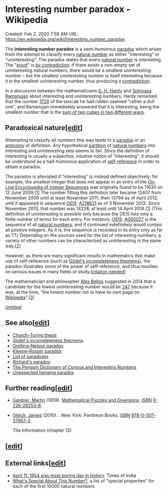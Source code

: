 # Interesting number paradox - Wikipedia

Created: Feb 2, 2020 7:56 AM
URL: https://en.wikipedia.org/wiki/Interesting_number_paradox

The **interesting number paradox** is a semi-humorous [paradox](https://en.wikipedia.org/wiki/Paradox) which arises from the attempt to classify every [natural number](https://en.wikipedia.org/wiki/Natural_number) as either "interesting" or "uninteresting". The paradox states that every [natural number](https://en.wikipedia.org/wiki/Natural_number) is interesting. The "[proof](https://en.wikipedia.org/wiki/Mathematical_proof)" is [by contradiction](https://en.wikipedia.org/wiki/Proof_by_contradiction): if there exists a non-empty set of uninteresting natural numbers, there would be a smallest uninteresting number – but the smallest uninteresting number is itself interesting because it is the smallest uninteresting number, thus producing a [contradiction](https://en.wikipedia.org/wiki/Contradiction).

In a discussion between the mathematicians [G. H. Hardy](https://en.wikipedia.org/wiki/G._H._Hardy) and [Srinivasa Ramanujan](https://en.wikipedia.org/wiki/Srinivasa_Ramanujan) about interesting and uninteresting numbers, Hardy remarked that the number [1729](https://en.wikipedia.org/wiki/1729_(number)) of the taxicab he had ridden seemed "rather a dull one", and Ramanujan immediately answered that it is interesting, being the smallest number that is the [sum of two cubes in two different ways](https://en.wikipedia.org/wiki/Taxicab_number).

## Paradoxical nature[[edit](https://en.wikipedia.org/w/index.php?title=Interesting_number_paradox&action=edit&section=1)]

Attempting to classify all numbers this way leads to a [paradox](https://en.wikipedia.org/wiki/Paradox) or an [antinomy](https://en.wikipedia.org/wiki/Antinomy) of definition. Any hypothetical [partition](https://en.wikipedia.org/wiki/Partition_of_a_set) of [natural numbers](https://en.wikipedia.org/wiki/Natural_number) into interesting and uninteresting sets seems to fail. Since the definition of interesting is usually a subjective, intuitive notion of "interesting", it should be understood as a half-humorous application of [self-reference](https://en.wikipedia.org/wiki/Self-reference) in order to obtain a paradox.

The paradox is alleviated if "interesting" is instead defined objectively: for example, the smallest integer that does not appear in an entry of the [On-Line Encyclopedia of Integer Sequences](https://en.wikipedia.org/wiki/On-Line_Encyclopedia_of_Integer_Sequences) was originally found to be 11630 on 12 June 2009.[[1]](https://en.wikipedia.org/wiki/Interesting_number_paradox) The number fitting this definition later became 12407 from November 2009 until at least November 2011, then 13794 as of April 2012, until it appeared in sequence [OEIS](https://en.wikipedia.org/wiki/On-Line_Encyclopedia_of_Integer_Sequences): [A218631](https://oeis.org/A218631) as of 3 November 2012. Since November 2013, that number was 14228, at least until 14 April 2014.[[1]](https://en.wikipedia.org/wiki/Interesting_number_paradox) (This definition of uninteresting is possible only because the OEIS lists only a finite number of terms for each entry. For instance, [OEIS](https://en.wikipedia.org/wiki/On-Line_Encyclopedia_of_Integer_Sequences): [A000027](https://oeis.org/A000027) is the sequence of all [natural numbers](https://en.wikipedia.org/wiki/Natural_number), and if continued indefinitely would contain all positive integers. As it is, the sequence is recorded in its entry only as far as 77.) Depending on the sources used for the list of interesting numbers, a variety of other numbers can be characterized as uninteresting in the same way.[[2]](https://en.wikipedia.org/wiki/Interesting_number_paradox)

However, as there are many significant results in mathematics that make use of self-reference (such as [Gödel's incompleteness theorems](https://en.wikipedia.org/wiki/G%C3%B6del%27s_incompleteness_theorems)), the paradox illustrates some of the power of self-reference, and thus touches on serious issues in many fields of study.[[citation needed](https://en.wikipedia.org/wiki/Wikipedia:Citation_needed)]

The mathematician and philosopher [Alex Bellos](https://en.wikipedia.org/wiki/Alex_Bellos) suggested in 2014 that a candidate for the lowest uninteresting number would be [247](https://en.wikipedia.org/wiki/247_(number)) because it was, at the time, "the lowest number not to have its own page on [Wikipedia](https://en.wikipedia.org/wiki/Wikipedia)".[[3]](https://en.wikipedia.org/wiki/Interesting_number_paradox)

[Untitled](Interesting%20number%20paradox%20-%20Wikipedia%206921c10bf5ee4873b289cb4492c9fa65/Untitled%20Database%20fdff7866bc734680bad3cbf5526f1866.csv)

## See also[[edit](https://en.wikipedia.org/w/index.php?title=Interesting_number_paradox&action=edit&section=2)]

- [Church–Turing thesis](https://en.wikipedia.org/wiki/Church%E2%80%93Turing_thesis)
- [Gödel's incompleteness theorems](https://en.wikipedia.org/wiki/G%C3%B6del%27s_incompleteness_theorems)
- [Grelling–Nelson paradox](https://en.wikipedia.org/wiki/Grelling%E2%80%93Nelson_paradox)
- [Kleene–Rosser paradox](https://en.wikipedia.org/wiki/Kleene%E2%80%93Rosser_paradox)
- [List of paradoxes](https://en.wikipedia.org/wiki/List_of_paradoxes)
- [Richard's paradox](https://en.wikipedia.org/wiki/Richard%27s_paradox)
- [The Penguin Dictionary of Curious and Interesting Numbers](https://en.wikipedia.org/wiki/The_Penguin_Dictionary_of_Curious_and_Interesting_Numbers)
- [Unexpected hanging paradox](https://en.wikipedia.org/wiki/Unexpected_hanging_paradox)

## Further reading[[edit](https://en.wikipedia.org/w/index.php?title=Interesting_number_paradox&action=edit&section=3)]

- [Gardner, Martin](https://en.wikipedia.org/wiki/Martin_Gardner) (1959). [Mathematical Puzzles and Diversions](https://archive.org/details/2ndscientificame00gard). [ISBN](https://en.wikipedia.org/wiki/International_Standard_Book_Number) [0-226-28253-8](https://en.wikipedia.org/wiki/Special:BookSources/0-226-28253-8).
- [Gleick, James](https://en.wikipedia.org/wiki/James_Gleick) (2010). . New York: Pantheon Books. [ISBN](https://en.wikipedia.org/wiki/International_Standard_Book_Number) [978-0-307-37957-3](https://en.wikipedia.org/wiki/Special:BookSources/978-0-307-37957-3).

    The Information (chapter 12)

## [[edit](https://en.wikipedia.org/w/index.php?title=Interesting_number_paradox&action=edit&section=4)]

## External links[[edit](https://en.wikipedia.org/w/index.php?title=Interesting_number_paradox&action=edit&section=5)]

- [April 11, 1954 was most boring day in history](https://timesofindia.indiatimes.com/world/uk/April-11-1954-was-most-boring-day-in-history/articleshow/6994947.cms), Times of India
- [What's Special About This Number?](https://www2.stetson.edu/~efriedma/numbers.html), a list of "special properties" for each of the first 10000 natural numbers